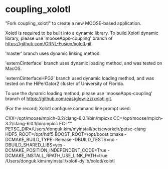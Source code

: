 coupling_xolotl
=====

"Fork coupling_xolotl" to create a new MOOSE-based application.

Xolotl is required to be built into a dynamic library.
To build Xolotl dynamic library, please use 'mooseApps-coupling' branch of https://github.com/ORNL-Fusion/xolotl.git.

'master' branch uses dynamic linking method.

'externCinterface' branch uses dynamic loading method, and was tested on MacOS.

'externCinterfaceHPG2' branch used dynamic loading method, and was tested on the HiPerGator2 cluster of University of Florida.

To use the dynamic loading method, please use 'mooseApps-coupling' branch of https://github.com/eastglow-zz/xolotl.git.

(For the record) Xolotl configure command line prompt used:

CXX=/opt/moose/mpich-3.2/clang-6.0.1/bin/mpicxx CC=/opt/moose/mpich-3.2/clang-6.0.1/bin/mpicc FC="" PETSC_DIR=/Users/donguk.kim/myinstall/petscworkdir/petsc-clang HDF5_ROOT=/opt/hdf5 BOOST_ROOT=/opt/boost cmake -DCMAKE_BUILD_TYPE=Release -DBUILD_TESTS=no -DBUILD_SHARED_LIBS=yes  -DCMAKE_POSITION_INDEPENDENT_CODE=True -DCMAKE_INSTALL_RPATH_USE_LINK_PATH=true /Users/donguk.kim/myinstall/xolotl-dylib/xolotl/xolotl
